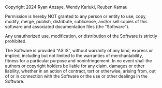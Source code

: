 Copyright 2024 Ryan Anzaye, Wendy Kariuki, Reuben Kamau

Permission is hereby NOT granted to any person or entity to use, copy, modify, merge, publish, distribute, sublicense, and/or sell copies of this software and associated documentation files (the “Software”).

Any unauthorized use, modification, or distribution of the Software is strictly prohibited.

The Software is provided “AS IS”, without warranty of any kind, express or implied, including but not limited to the warranties of merchantability, fitness for a particular purpose and noninfringement. In no event shall the authors or copyright holders be liable for any claim, damages or other liability, whether in an action of contract, tort or otherwise, arising from, out of or in connection with the Software or the use or other dealings in the Software.
